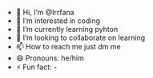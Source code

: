 - 👋 Hi, I’m @Irrfana
- 👀 I’m interested in coding
- 🌱 I’m currently learning pyhton
- 💞️ I’m looking to collaborate on learning
- 📫 How to reach me just dm me
- 😄 Pronouns: he/him
- ⚡ Fun fact: -

<!---
Irrfana/Irrfana is a ✨ special ✨ repository because its `README.md` (this file) appears on your GitHub profile.
You can click the Preview link to take a look at your changes.
--->
